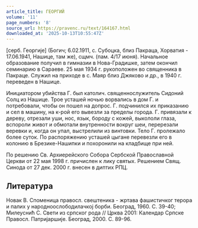 ```yaml
---
article_title: ГЕОРГИЙ
volume: '11'
page_numbers: '8'
source_url: https://pravenc.ru/text/164167.html
downloaded_at: '2025-10-13T10:55:47Z'
---
```


[серб. Георгиjе] (Богич; 6.02.1911, с. Субоцка, близ Пакраца, Хорватия - 17.06.1941, Нашице, там же), сщмч. (пам. 4/17 июня). Начальное образование получил в гимназии в Нова-Градишке, затем окончил семинарию в Сараеве. 25 мая 1934 г. рукоположен во священника в Пакраце. Служил на приходе в с. Маяр близ Джяково и др., в 1940 г. переведен в Нашице.

Инициатором убийства Г. был католич. священнослужитель Сидоний Cолц из Нашице. Трое усташей ночью ворвались в дом Г. и потребовали, чтобы он пошел на допрос. Г. подчинился их приказанию и сел в машину, на к-рой его вывезли за пределы города. Г. привязали к дереву, отрезали уши, нос, язык, бороду с кожей, выкололи глаза, вспороли живот и обмотали внутренности вокруг шеи, перерезали веревки и, когда он упал, выстрелили из винтовки. Тело Г. пролежало более суток. По распоряжению усташей цыгане перевезли его в колонию в Брезике-Нашипки и похоронили на кладбище при ней.

По решению Св. Архиерейского Собора Сербской Православной Церкви от 22 мая 1998 г. причислен к лику святых. Решением Свящ. Синода от 27 дек. 2000 г. внесен в диптих РПЦ.

## Литература

Новак В. Споменица правосл. свештеника - жртава фашистичког терора и палих у народноослободилачкоj борби. Београд, 1960. С. 39-40; Милеуснић С. Свети из српског рода // Црква 2001: Календар Српске Правосл. Патриjаршиjе. Београд, 2000. С. 89-96.
